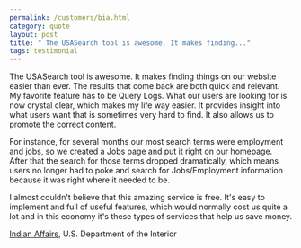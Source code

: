 ```yaml
---
permalink: /customers/bia.html
category: quote
layout: post
title: " The USASearch tool is awesome. It makes finding..."
tags: testimonial
---
```

The USASearch tool is awesome. It makes finding things on our website easier than ever. The results that come back are both quick and relevant. My favorite feature has to be Query Logs. What our users are looking for is now crystal clear, which makes my life way easier. It provides insight into what users want that is sometimes very hard to find. It also allows us to promote the correct content.

For instance, for several months our most search terms were employment and jobs, so we created a Jobs page and put it right on our homepage. After that the search for those terms dropped dramatically, which means users no longer had to poke and search for Jobs/Employment information because it was right where it needed to be.

I almost couldn't believe that this amazing service is free. It's easy to implement and full of useful features, which would normally cost us quite a lot and in this economy it's these types of services that help us save money.

[Indian Affairs](http://www.bia.gov), U.S. Department of the Interior
